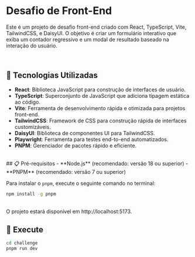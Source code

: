 # Desafio de Front-End

Este é um projeto de desafio front-end criado com React, TypeScript, Vite, TailwindCSS, e DaisyUI. O objetivo é criar um formulário interativo que exiba um contador regressivo e um modal de resultado baseado na interação do usuário.

</br> 

## 🚀 Tecnologias Utilizadas

- **React**: Biblioteca JavaScript para construção de interfaces de usuário.
- **TypeScript**: Superconjunto de JavaScript que adiciona tipagem estática ao código.
- **Vite**: Ferramenta de desenvolvimento rápida e otimizada para projetos front-end.
- **TailwindCSS**: Framework de CSS para construção rápida de interfaces customizáveis.
- **DaisyUI**: Biblioteca de componentes UI para TailwindCSS.
- **Playwright**: Ferramenta para testes end-to-end automatizados.
- **PNPM**: Gerenciador de pacotes rápido e eficiente.

</br> 
## 📋 Pré-requisitos
- **Node.js** (recomendado: versão 18 ou superior)
- **PNPM** (recomendado: versão 7 ou superior)

Para instalar o `pnpm`, execute o seguinte comando no terminal:

```bash
npm install -g pnpm
````
</br>
O projeto estará disponível em http://localhost:5173.

## 🔧 Execute 
````bash
cd challenge
pnpm run dev



